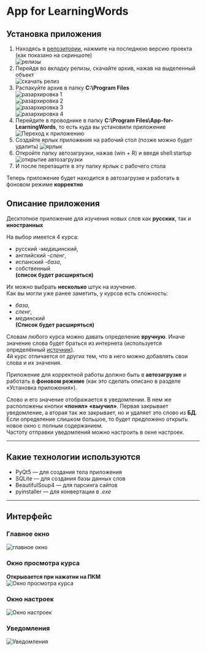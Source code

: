 # App for LearningWords

## Установка приложения
1. Находясь в [репозитории](https://github.com/mr-SkyDev/App-for-LearningWords), нажмите на последнюю версию проекта (как показано на скриншоте)  
![релизы](media/showReleases.png)
2. Перейдя во вкладку релизы, скачайте архив, нажав на выделенный объект  
![скачать релиз](media/downloadReleas.png)
3. Распакуйте архив в папку **C:\Program Files**  
    ![разархировка 1](media/arch1.png)  
    ![разархировка 2](media/arch2.png)  
    ![разархировка 3](media/arch3.png)  
    ![разархировка 4](media/arch4.png)  
4. Перейдите в проводнике в папку **C:\Program Files\App-for-LearningWords**, то есть куда вы установили приложение
![Переход к приложению](media/goToApp.png) 
5. Создайте ярлык приложения на рабочий стол (позже можно будет удалить)
![ярлык](media/yrlik.png)
6. Откройте папку автозагрузки, нажав (win + R) и введя shell:startup  
![открытие автозагрузки](media/winr.png)
7. И после перетащите в эту папку ярлык с рабочего стола

Теперь приложение будет находится в автозагрузке и работать в фоновом режиме **корректно**

## Описание приложения
Десктопное приложение для изучения новых слов как **русских**, так и **иностранных**

На выбор имеется 4 курса:
  * русский *-медицинский*,
  * английский *-сленг*,
  * испанский *-база*,
  * собственный  
  **(список будет расширяться)**  

Их можно выбрать **несколько** штук на изучение.  
Как вы могли уже ранее заметить, у курсов есть сложность:
  * *база*,
  * *сленг*,
  * *мединский*  
  **(Список будет расширяться)**

Словам любого курса можно давать определение **вручную**. Иначе значение слова будет браться из интернета (используется определённый [источник](https://slovaronline.com)).  
4й курс отличается от других тем, что в него можно добавлять свои слова и их значения.  

Приложение для корректной работы должно быть в **автозагрузке** и работать в **фоновом режиме** (как это сделать описано в разделе «Установка приложения»).  

Слово и его значение отображается в уведомлении. В нем же расположены кнопки **«понял»** **«выучил»**. Первая закрывает уведомление, а вторая так же закрывает, но и удаляет это слово из **БД**. Если определение слишком большое, то будет предложено открыть новое окно с полным содержанием.  
Частоту отправки уведомлений можно настроить в окне настроек. 

---
<a name="technologies"></a>

## Какие технологии используются
* PyQt5 — для создания тела приложения
* SQLite — для создания базы данных слов
* BeautifulSoup4 — для парсинга сайтов
* pyinstaller — для конвертации в *.exe*

---
## Интерфейс
### Главное окно 
![главное окно](media/mainWindow.gif)

### Окно просмотра курса  
**Открывается при нажатии на ПКМ**  
![Окно просмотра курса](media/courseViewWindow.gif)

### Окно настроек
![Окно настроек](media/settingsWindow.gif)

### Уведомления
![Уведомления](media/notificationWindow.gif)